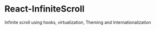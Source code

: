 # React-InfiniteScroll
Infinite scroll using hooks, virtualization, Theming and Internationalization
